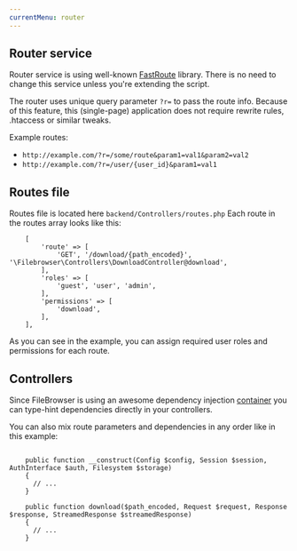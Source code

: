```yaml
---
currentMenu: router
---
```


## Router service

Router service is using well-known [FastRoute](https://github.com/nikic/FastRoute) library. There is no need to change this service unless you're extending the script.

The router uses unique query parameter `?r=` to pass the route info. Because of this feature, this (single-page) application does not require rewrite rules, .htaccess or similar tweaks.

Example routes:

- `http://example.com/?r=/some/route&param1=val1&param2=val2`
- `http://example.com/?r=/user/{user_id}&param1=val1`


## Routes file

Routes file is located here `backend/Controllers/routes.php` Each route in the routes array looks like this:


```
    [
        'route' => [
            'GET', '/download/{path_encoded}', '\Filebrowser\Controllers\DownloadController@download',
        ],
        'roles' => [
            'guest', 'user', 'admin',
        ],
        'permissions' => [
            'download',
        ],
    ],
```

As you can see in the example, you can assign required user roles and permissions for each route.

## Controllers

Since FileBrowser is using an awesome dependency injection [container](https://github.com/PHP-DI/PHP-DI) you can type-hint dependencies directly in your controllers. 

You can also mix route parameters and dependencies in any order like in this example:

```

    public function __construct(Config $config, Session $session, AuthInterface $auth, Filesystem $storage)
    {
      // ...
    }

    public function download($path_encoded, Request $request, Response $response, StreamedResponse $streamedResponse)
    {
      // ...
    }
```
